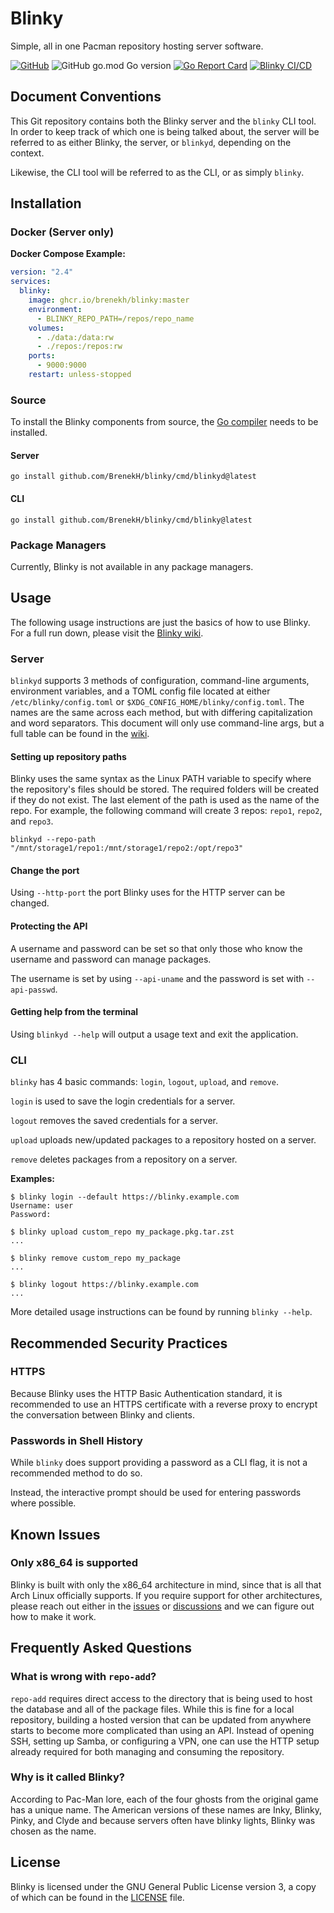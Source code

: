 # Blinky

Simple, all in one Pacman repository hosting server software.

<!-- TODO: Insert more badges here -->
[![GitHub](https://img.shields.io/github/license/BrenekH/blinky)](https://github.com/BrenekH/blinky/blob/master/LICENSE)
![GitHub go.mod Go version](https://img.shields.io/github/go-mod/go-version/BrenekH/blinky)
[![Go Report Card](https://goreportcard.com/badge/github.com/BrenekH/blinky)](https://goreportcard.com/report/github.com/BrenekH/blinky)
[![Blinky CI/CD](https://github.com/BrenekH/blinky/actions/workflows/blinky-ci-cd.yaml/badge.svg)](https://github.com/BrenekH/blinky/actions/workflows/blinky-ci-cd.yaml)

## Document Conventions

This Git repository contains both the Blinky server and the `blinky` CLI tool.
In order to keep track of which one is being talked about, the server will be referred to as either Blinky, the server, or `blinkyd`, depending on the context.

Likewise, the CLI tool will be referred to as the CLI, or as simply `blinky`.

## Installation

### Docker (Server only)

**Docker Compose Example:**

```yaml
version: "2.4"
services:
  blinky:
    image: ghcr.io/brenekh/blinky:master
    environment:
      - BLINKY_REPO_PATH=/repos/repo_name
    volumes:
      - ./data:/data:rw
      - ./repos:/repos:rw
    ports:
      - 9000:9000
    restart: unless-stopped
```

### Source

To install the Blinky components from source, the [Go compiler](https://go.dev/dl) needs to be installed.

#### Server

`go install github.com/BrenekH/blinky/cmd/blinkyd@latest`

#### CLI

`go install github.com/BrenekH/blinky/cmd/blinky@latest`

<!-- ?Perhaps talk about installing shell completions? -->

### Package Managers

Currently, Blinky is not available in any package managers.

## Usage

The following usage instructions are just the basics of how to use Blinky.
For a full run down, please visit the [Blinky wiki](https://github.com/BrenekH/blinky/wiki).

### Server

`blinkyd` supports 3 methods of configuration, command-line arguments, environment variables, and a TOML config file located at either `/etc/blinky/config.toml` or `$XDG_CONFIG_HOME/blinky/config.toml`.
The names are the same across each method, but with differing capitalization and word separators.
This document will only use command-line args, but a full table can be found in the [wiki](https://github.com/BrenekH/blinky/wiki).

#### Setting up repository paths

Blinky uses the same syntax as the Linux PATH variable to specify where the repository's files should be stored.
The required folders will be created if they do not exist.
The last element of the path is used as the name of the repo.
For example, the following command will create 3 repos: `repo1`, `repo2`, and `repo3`.

`blinkyd --repo-path "/mnt/storage1/repo1:/mnt/storage1/repo2:/opt/repo3"`

#### Change the port

Using `--http-port` the port Blinky uses for the HTTP server can be changed.

#### Protecting the API

A username and password can be set so that only those who know the username and password can manage packages.

The username is set by using `--api-uname` and the password is set with `--api-passwd`.

#### Getting help from the terminal

Using `blinkyd --help` will output a usage text and exit the application.

### CLI

`blinky` has 4 basic commands: `login`, `logout`, `upload`, and `remove`.

`login` is used to save the login credentials for a server.

`logout` removes the saved credentials for a server.

`upload` uploads new/updated packages to a repository hosted on a server.

`remove` deletes packages from a repository on a server.

**Examples:**

```text
$ blinky login --default https://blinky.example.com
Username: user
Password:

$ blinky upload custom_repo my_package.pkg.tar.zst
...

$ blinky remove custom_repo my_package
...

$ blinky logout https://blinky.example.com
...
```

More detailed usage instructions can be found by running `blinky --help`.

## Recommended Security Practices

### HTTPS

Because Blinky uses the HTTP Basic Authentication standard, it is recommended to use an HTTPS certificate with a reverse proxy to encrypt the conversation between Blinky and clients.

### Passwords in Shell History

While `blinky` does support providing a password as a CLI flag, it is not a recommended method to do so.

Instead, the interactive prompt should be used for entering passwords where possible.

## Known Issues

### Only x86_64 is supported

Blinky is built with only the x86_64 architecture in mind, since that is all that Arch Linux officially supports.
If you require support for other architectures, please reach out either in the [issues](https://github.com/BrenekH/blinky/issues) or [discussions](https://github.com/BrenekH/blinky/discussions) and we can figure out how to make it work.

## Frequently Asked Questions

### What is wrong with `repo-add`?

`repo-add` requires direct access to the directory that is being used to host the database and all of the package files.
While this is fine for a local repository, building a hosted version that can be updated from anywhere starts to become more complicated than using an API.
Instead of opening SSH, setting up Samba, or configuring a VPN, one can use the HTTP setup already required for both managing and consuming the repository.

### Why is it called Blinky?

According to Pac-Man lore, each of the four ghosts from the original game has a unique name.
The American versions of these names are Inky, Blinky, Pinky, and Clyde and because servers often have blinky lights, Blinky was chosen as the name.

## License

Blinky is licensed under the GNU General Public License version 3, a copy of which can be found in the [LICENSE](LICENSE) file.
